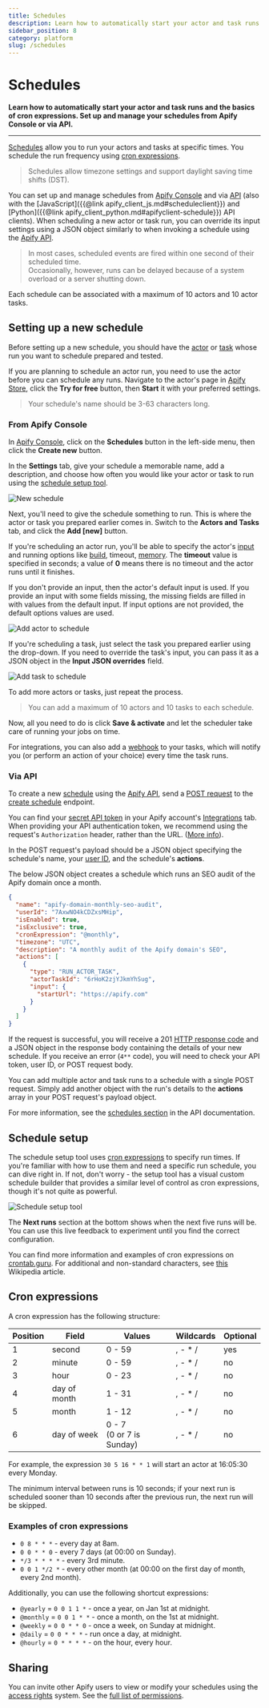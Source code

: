 ```yaml
---
title: Schedules
description: Learn how to automatically start your actor and task runs and the basics of cron expressions. Set up and manage your schedules from Apify Console or via API.
sidebar_position: 8
category: platform
slug: /schedules
---
```


# Schedules

**Learn how to automatically start your actor and task runs and the basics of cron expressions. Set up and manage your schedules from Apify Console or via API.**

---

[Schedules](https://console.apify.com/schedules) allow you to run your actors and tasks at specific times. You schedule the run frequency using [cron expressions](#cron-expressions).

> Schedules allow timezone settings and support daylight saving time shifts (DST).

You can set up and manage schedules from
[Apify Console](https://console.apify.com/schedules)
and via [API](/api/v2#/reference/schedules)
(also with the
[JavaScript]({{@link apify_client_js.md#scheduleclient}}) and
[Python]({{@link apify_client_python.md#apifyclient-schedule}})
API clients).
When scheduling a new actor or task run, you can override its input settings using a JSON object similarly to when invoking a schedule using the [Apify API](/api/v2#/reference/schedules/).

> In most cases, scheduled events are fired within one second of their scheduled time. <br/>
> Occasionally, however, runs can be delayed because of a system overload or a server shutting down.

Each schedule can be associated with a maximum of 10 actors and 10 actor tasks.

## Setting up a new schedule

Before setting up a new schedule, you should have the [actor](./actors/index.md) or [task](./actors/tasks.md) whose run you want to schedule prepared and tested.

If you are planning to schedule an actor run, you need to use the actor before you can schedule any runs. Navigate to the actor's page in [Apify Store](https://apify.com/store), click the **Try for free** button, then **Start** it with your preferred settings.

> Your schedule's name should be 3-63 characters long.

### From Apify Console

In [Apify Console](https://console.apify.com/schedules), click on the **Schedules** button in the left-side menu, then click the **Create new** button.

In the **Settings** tab, give your schedule a memorable name, add a description, and choose how often you would like your actor or task to run using the [schedule setup tool](#schedule-setup).

![New schedule](./images/schedule-settings.png)

Next, you'll need to give the schedule something to run. This is where the actor or task you prepared earlier comes in. Switch to the **Actors and Tasks** tab, and click the **Add [new]** button.

If you're scheduling an actor run, you'll be able to specify the actor's [input](./actors/running/input.md) and running options like
[build](./actors/development/builds.md),
timeout,
[memory](./actors/running/memory_and_cpu.md).
The **timeout** value is specified in seconds; a value of **0** means there is no timeout and the actor runs until it finishes.

 If you don't provide an input, then the actor's default input is used. If you provide an input with some fields missing, the missing fields are filled in with values from the default input. If input options are not provided, the default options values are used.

![Add actor to schedule](./images/schedule-actor-run.png)

If you're scheduling a task, just select the task you prepared earlier using the drop-down. If you need to override the task's input, you can pass it as a JSON object in the **Input JSON overrides** field.

![Add task to schedule](./images/schedule-add-tasks.png)

To add more actors or tasks, just repeat the process.

> You can add a maximum of 10 actors and 10 tasks to each schedule.

Now, all you need to do is click **Save & activate** and let the scheduler take care of running your jobs on time.

For integrations, you can also add a [webhook](/platform/integrations/webhooks) to your tasks, which will notify you (or perform an action of your choice) every time the task runs.

### Via API

To create a new [schedule](/api/v2#/reference/schedules) using the [Apify API](/api/v2#), send a [POST request](https://developer.mozilla.org/en-US/docs/Web/HTTP/Methods/POST) to the [create schedule](/api/v2#/reference/schedules/schedules-collection/create-schedule) endpoint.

You can find your [secret API token](./integrations/index.md) in your Apify account's [Integrations](https://console.apify.com/account?tab=integrations) tab. When providing your API authentication token, we recommend using the request's `Authorization` header, rather than the URL. ([More info](/api/v2#/introduction/authentication)).

In the POST request's payload should be a JSON object specifying the schedule's name, your [user ID](https://console.apify.com/account#/integrations), and the schedule's **actions**.

The below JSON object creates a schedule which runs an SEO audit of the Apify domain once a month.

```json
{
  "name": "apify-domain-monthly-seo-audit",
  "userId": "7AxwNO4kCDZxsMHip",
  "isEnabled": true,
  "isExclusive": true,
  "cronExpression": "@monthly",
  "timezone": "UTC",
  "description": "A monthly audit of the Apify domain's SEO",
  "actions": [
    {
      "type": "RUN_ACTOR_TASK",
      "actorTaskId": "6rHoK2zjYJkmYhSug",
      "input": {
        "startUrl": "https://apify.com"
      }
    }
  ]
}
```

If the request is successful, you will receive a 201 [HTTP response code](https://developer.mozilla.org/en-US/docs/Web/HTTP/Status) and a JSON object in the response body containing the details of your new schedule. If you receive an error (`4**` code), you will need to check your API token, user ID, or POST request body.

You can add multiple actor and task runs to a schedule with a single POST request. Simply add another object with the run's details to the **actions** array in your POST request's payload object.

For more information, see the [schedules section](/api/v2#/reference/schedules/schedule-object/get-schedule) in the API documentation.

## Schedule setup

The schedule setup tool uses [cron expressions](https://en.wikipedia.org/wiki/Cron#CRON_expression) to specify run times. If you're familiar with how to use them and need a specific run schedule, you can dive right in. If not, don't worry - the setup tool has a visual custom schedule builder that provides a similar level of control as cron expressions, though it's not quite as powerful.

![Schedule setup tool](./images/schedule-setup.png)

The **Next runs** section at the bottom shows when the next five runs will be. You can use this live feedback to experiment until you find the correct configuration.

You can find more information and examples of cron expressions on [crontab.guru](http://crontab.guru/). For additional and non-standard characters, see [this](https://en.wikipedia.org/wiki/Cron#CRON_expression) Wikipedia article.

## Cron expressions

A cron expression has the following structure:

| Position | Field        | Values                         | Wildcards | Optional |
|----------|--------------|--------------------------------|-----------|----------|
| 1        | second       | 0 - 59                         | , - * /   | yes      |
| 2        | minute       | 0 - 59                         | , - * /   | no       |
| 3        | hour         | 0 - 23                         | , - * /   | no       |
| 4        | day of month | 1 - 31                         | , - * /   | no       |
| 5        | month        | 1 - 12                         | , - * /   | no       |
| 6        | day of week  | 0 - 7 <br/> (0 or 7 is Sunday) | , - * /   | no       |

For example, the expression `30 5 16 * * 1` will start an actor at 16:05:30 every Monday.

The minimum interval between runs is 10 seconds; if your next run is scheduled sooner than 10 seconds after the previous run, the next run will be skipped.

### Examples of cron expressions

- `0 8 * * *`  -  every day at 8am.
- `0 0 * * 0` - every 7 days (at 00:00 on Sunday).
- `*/3 * * * *` - every 3rd minute.
- `0 0 1 */2 *` - every other month (at 00:00 on the first day of month, every 2nd month).

Additionally, you can use the following shortcut expressions:

- `@yearly` = `0 0 1 1 *` - once a year, on Jan 1st at midnight.
- `@monthly` = `0 0 1 * *` - once a month, on the 1st at midnight.
- `@weekly` = `0 0 * * 0` - once a week, on Sunday at midnight.
- `@daily` = `0 0 * * *` - run once a day, at midnight.
- `@hourly` = `0 * * * *` - on the hour, every hour.

## Sharing

You can invite other Apify users to view or modify your schedules using the [access rights](./access_rights/index.md) system. See the [full list of permissions](./access_rights/list_of_permissions.md).
